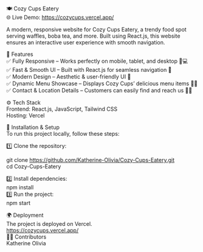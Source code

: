 🍽️ Cozy Cups Eatery  
🌐 Live Demo: https://cozycups.vercel.app/  

A modern, responsive website for Cozy Cups Eatery, a trendy food spot serving waffles, boba tea, and more. Built using React.js, this website ensures an interactive user experience with smooth navigation.  

📌 Features  
✅ Fully Responsive – Works perfectly on mobile, tablet, and desktop 📱💻  
✅ Fast & Smooth UI – Built with React.js for seamless navigation 🚀  
✅ Modern Design – Aesthetic & user-friendly UI 🎨  
✅ Dynamic Menu Showcase – Displays Cozy Cups’ delicious menu items 🍪🥤  
✅ Contact & Location Details – Customers can easily find and reach us 📍📞  


⚙️ Tech Stack  
Frontend: React.js, JavaScript, Tailwind CSS  
Hosting: Vercel  

🚀 Installation & Setup  
To run this project locally, follow these steps:  

1️⃣ Clone the repository:  

git clone https://github.com/Katherine-Olivia/Cozy-Cups-Eatery.git  
cd Cozy-Cups-Eatery  

2️⃣ Install dependencies:  
npm install  
3️⃣ Run the project:  
npm start  

🌍 Deployment  
The project is deployed on Vercel.   
https://cozycups.vercel.app/  
👩‍💻 Contributors  
Katherine Olivia  


